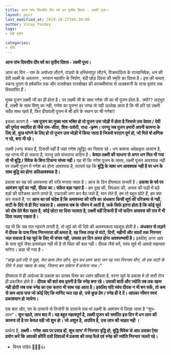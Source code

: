 ```yaml
---
title: आज पांच दिवसीय दीप पर्व का तृतीय दिवस - लक्ष्मी पूजा।
layout: post
last_modified_at: 2019-10-27T09:30:00
author: Vinay Pandey
tags:
- रवि दर्शन

categories:
- दीर्घ
---
```

**आज पांच दिवसीय दीप पर्व का तृतीय दिवस - लक्ष्मी पूजा।**

आज का दिन - राम के अयोध्या लौटने, पांडवो के हस्तिनापुर लौटने, विक्रमादित्य के राज्याभिषेक, धन की देवी लक्ष्मी के अवतरण , भगवान महावीर के निर्वाण, बंदी छोड़ दिवस की स्मृति का दिवस है। इस क़ी कथाएं स्कन्द पुराण से हर्षचरित तक और राजशेखर राजशेखर की काव्यमीमांसा से अलबरूनी के यात्रा वृतांत तक विस्तारित हैं। 

मुख्य पूजन लक्ष्मी जी का ही होता है। पर लक्ष्मी जी के साथ गणेश जी का भी पूजन होता है.. क्यों?? 
अद्भुत है, लक्ष्मी के साथ विष्णु का नही, गणेश का पूजन! हर जगह तो यही उल्लेख आता है कि श्री हरि एवं लक्ष्मी सदैव साथ रहते हैं, फिर दीपावली पूजन में श्री हरि के स्थान पर श्री गणेश!!

 इसका कारण है - **जब पूजन का मुख्य भाव भक्ति हो तो पूजन उस जोड़ी में होता है जिससे उस देवता / देवी की पूर्णता स्थापित हो  जैसे राम-सीता, शिव-पार्वती, राधा -कृष्ण। परन्तु जब पूजन हमारी अपनी कामना के लिए हो, कुछ मांगने के लिए हो तो पूजन उस जोड़ी में किया जाता है जिससे वरदान पूर्ण हो, जो मिले वो क्षणिक न रहे, बना भी रहे।**

लक्ष्मी (धन) चंचल हैं, टिकती वहीं हैं जहां गणेश (बुद्धि) का निवास रहे। धन कमाना अपेक्षकृत आसान है, यह भाग्य भी हो सकता है, परन्तु उसे संभालना कठिन है। **केवल लक्ष्मी की साधना से अगर धन मिल भी गया तो भी बुद्धि / विवेक के बिना टिकना संभव नही।** यह भी कि गणेश पूजन के समय, लक्ष्मी पूजन आवश्यक नही पर लक्ष्मी पूजन में गणेश का होना आवश्यक है, तात्पर्य यह कि **बुद्धि के साथ धन आवश्यक नही है पर धन के साथ बुद्धि का होना अतिआवश्यक है।** 

प्रकाश का यह पर्व अमावस्या की रात्रि मनाया जाता है। आज के दिन दीपमाला सजती है। **प्रकाश के पर्व पर आमंत्रण सूर्य का नही, दीपक का। संकेत बड़ा गहरा है** - हम दुख की, विपन्नता की, अभाव की घड़ी में बड़े बड़ों की परिक्रमा करने लगते हैं, टकटकी लगा कर बैठ जाते हैं, मान लेते हैं, हम तो बहुत छोटे हैं, हम क्या कर सकते हैं, पर **आज का पर्व संदेश है कि अमावस्या की रात्रि का अंधकार किसी सूर्य की परिक्रमा से नही, माटी के दिये से ही मिट सकता है। अमावस सब के जीवन मे आती है, फर्क सिर्फ इतना होता है कि कोई सूर्य को दोष देते बैठा रहता है, कोई छोटा सा दिया जलाता है, लक्ष्मी वहीं टिकती हैं जो कठिन अमावस की रात में भी दिया जलाए रखता है।**

 यह भी कि जब रात गहराने लगती है, तो सूर्य को भी दिये की आवश्यकता महसूस होती है। **अंधकार से लड़ने में दीपक के पास जिस निरन्तरता की क्षमता है, वह जिस तरह से घंटो, दिनों, महीनों और सालों तक निरन्तर जल सकता है वह सूर्य के लिए भी संभव नही, उसका हर दिन अस्त होना अवश्यम्भावी है।** इसलिए अगर आप के पास सूर्य जैसा प्रभामंडल नही भी है तो चिंता की बात नही। दीपक जैसे बनें, स्वंय सूर्य भी आपसे सहायता मांगेगा। कहा भी गया है - 

*"सांझ ढले रवि ने पूछा,*
*मेरा काम लेगा कौन,*
*सुन कर प्रश्न सारा जग* 
*रह गया निरन्तर मौन,*
*तो एक माटी के दिये ने* 
*कहा नम्रता के साथ,* 
*जितना बन सकेगा*
*मैं करूंगा नाथ।"*

दीपमाला में ही अयोध्या के प्रकाश का उत्सव विश्व का ध्यान खींचता है, वरना सूर्य के प्रकाश मे तो सभी रोज ही प्रकाशित होते है। **दीपक की शर्त बस इतनी है कि स्नेह बना रहे। उसकी बाती और ज्योति तब तक खत्म नही होती जब तक स्नेह का एक कतरा भी साथ रहा आता है। इसलिए यदि स्वंय दीपक न भी बन सकें, तो कम से कम आस पास जो कोई दिए कि मानिंद जल रहा हो, उसे कुछ प्रेम / स्नेह ही दे दें। आपका जीवन स्वयं प्रकाशवान हो जायेगा।**

एक बात और, घर के दरवाजे से तिजोरी के दरवाजे तक मां लक्ष्मी के आमंत्रण में लिखा जाता है "शुभ-लाभ"। **शुभ पहले, लाभ बाद में। यह बहुत महत्वपूर्ण है, लक्ष्मी पूजन को समर्पित इस दिन में धन लाभ की कामना तो है पर केवल वही जो शुभ हो।  जो अशुभ है, अपवित्र है, उस लाभ की चाहत नही ।**

प्रार्थना है, 
**लक्ष्मी - गणेश आप पर प्रसन्न हों, शुभ लाभ' में निरन्तर वृद्धि हो,  बुद्धि विवेक से आप उसका ऐसा प्रयोग करें कि आपकी कीर्ति दसों दिशाओं में प्रकाश की तरह फैले एवं स्नेह की ज्योति निरन्तर जलते रहे।**

- विनय पांडेय
🙏🌷🌷👍


